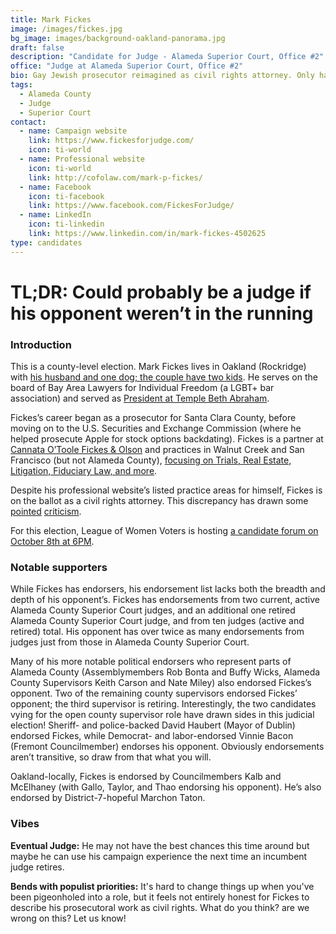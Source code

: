 ```yaml
---
title: Mark Fickes
image: /images/fickes.jpg
bg_image: images/background-oakland-panorama.jpg
draft: false
description: "Candidate for Judge - Alameda Superior Court, Office #2"
office: "Judge at Alameda Superior Court, Office #2"
bio: Gay Jewish prosecutor reimagined as civil rights attorney. Only has 1 dog.
tags:
  - Alameda County
  - Judge
  - Superior Court
contact:
  - name: Campaign website
    link: https://www.fickesforjudge.com/
    icon: ti-world
  - name: Professional website
    icon: ti-world
    link: http://cofolaw.com/mark-p-fickes/
  - name: Facebook
    icon: ti-facebook
    link: https://www.facebook.com/FickesForJudge/
  - name: LinkedIn
    icon: ti-linkedin
    link: https://www.linkedin.com/in/mark-fickes-4502625
type: candidates
---
```

# TL;DR: Could probably be a judge if his opponent weren’t in the running

### Introduction

This is a county-level election. Mark Fickes lives in Oakland (Rockridge) with [his husband and one dog; the couple have two kids](https://lavenderseniors.org/wp-content/uploads/2020/02/Lavender-Notes-February-2020.pdf). He serves on the board of Bay Area Lawyers for Individual Freedom (a LGBT+ bar association) and served as [President at Temple Beth Abraham](https://tbaoakland.org/wp-content/uploads/2014/03/omer-sept-2013-final-print.pdf).

Fickes’s career began as a prosecutor for Santa Clara County, before moving on to the U.S. Securities and Exchange Commission (where he helped prosecute Apple for stock options backdating). Fickes is a partner at [Cannata O’Toole Fickes & Olson](http://cofolaw.com/mark-p-fickes/) and practices in Walnut Creek and San Francisco (but not Alameda County), [focusing on Trials, Real Estate, Litigation, Fiduciary Law, and more](http://cofolaw.com/mark-p-fickes/).

Despite his professional website’s listed practice areas for himself, Fickes is on the ballot as a civil rights attorney. This discrepancy has drawn some [pointed](https://www.postnewsgroup.com/opinion-how-to-win-a-judgeship-call-yourself-a-civil-rights-lawyer/) [criticism](https://www.mercurynews.com/2020/01/14/editorial-elect-elena-condes-for-alameda-superior-court-judge/).

For this election, League of Women Voters is hosting [a candidate forum on October 8th at 6PM](https://my.lwv.org/california/oakland/candidate-forums-november-2020).

### Notable supporters

While Fickes has endorsers, his endorsement list lacks both the breadth and depth of his opponent’s. Fickes has endorsements from two current, active Alameda County Superior Court judges, and an additional one retired Alameda County Superior Court judge, and from ten judges (active and retired) total. His opponent has over twice as many endorsements from judges just from those in Alameda County Superior Court.

Many of his more notable political endorsers who represent parts of Alameda County (Assemblymembers Rob Bonta and Buffy Wicks, Alameda County Supervisors Keith Carson and Nate Miley) also endorsed Fickes’s opponent. Two of the remaining county supervisors endorsed Fickes’ opponent; the third supervisor is retiring. Interestingly, the two candidates vying for the open county supervisor role have drawn sides in this judicial election! Sheriff- and police-backed David Haubert (Mayor of Dublin) endorsed Fickes, while Democrat- and labor-endorsed Vinnie Bacon (Fremont Councilmember) endorses his opponent. Obviously endorsements aren’t transitive, so draw from that what you will.

Oakland-locally, Fickes is endorsed by Councilmembers Kalb and McElhaney (with Gallo, Taylor, and Thao endorsing his opponent). He’s also endorsed by District-7-hopeful Marchon Taton.

### Vibes

**Eventual Judge:** He may not have the best chances this time around but maybe he can use his campaign experience the next time an incumbent judge retires.

**Bends with populist priorities:** It's hard to change things up when you've been pigeonholed into a role, but it feels not entirely honest for Fickes to describe his prosecutoral work as civil rights. What do you think? are we wrong on this? Let us know!